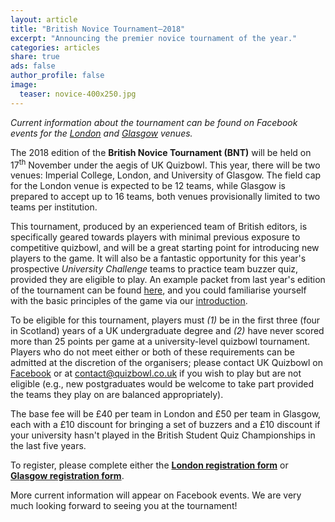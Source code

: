 ```yaml
---
layout: article
title: "British Novice Tournament–2018"
excerpt: "Announcing the premier novice tournament of the year."
categories: articles
share: true
ads: false
author_profile: false
image:
  teaser: novice-400x250.jpg
---
```


*Current information about the tournament can be found on Facebook events for the [London](https://www.facebook.com/events/170074193930763/) and [Glasgow](https://www.facebook.com/events/1875498059224145/) venues.*

The 2018 edition of the **British Novice Tournament (BNT)** will be held on 17<sup>th</sup> November under the aegis of UK Quizbowl. This year, there will be two venues: Imperial College, London, and University of Glasgow. The field cap for the London venue is expected to be 12 teams, while Glasgow is prepared to accept up to 16 teams, both venues provisionally limited to two teams per institution.

This tournament, produced by an experienced team of British editors, is specifically geared towards players with minimal previous exposure to competitive quizbowl, and will be a great starting point for introducing new players to the game. It will also be a fantastic opportunity for this year's prospective *University Challenge* teams to practice team buzzer quiz, provided they are eligible to play. An example packet from last year's edition of the tournament can be found [here](https://quizbowl.co.uk/assets/novice2017.pdf), and you could familiarise yourself with the basic principles of the game via our [introduction](https://quizbowl.co.uk/intro/).

To be eligible for this tournament, players must *(1)* be in the first three (four in Scotland) years of a UK undergraduate degree and *(2)* have never scored more than 25 points per game at a university-level quizbowl tournament. Players who do not meet either or both of these requirements can be admitted at the discretion of the organisers; please contact UK Quizbowl on [Facebook](https://www.facebook.com/quizbowluk/) or at <contact@quizbowl.co.uk> if you wish to play but are not eligible (e.g., new postgraduates would be welcome to take part provided the teams they play on are balanced appropriately).

The base fee will be £40 per team in London and £50 per team in Glasgow, each with a £10 discount for bringing a set of buzzers and a £10 discount if your university hasn't played in the British Student Quiz Championships in the last five years.

To register, please complete either the [**London registration form**](https://docs.google.com/forms/d/1RvbimUAmF6N_BZzWpIa6JJDvm0feNkSKKJCEprGMQkE/) or [**Glasgow registration form**](https://docs.google.com/forms/d/1BvBkljBsUFJd79bICuQgoQOhtW0VsPS5LkMIbFEC5KA).

More current information will appear on Facebook events. We are very much looking forward to seeing you at the tournament!